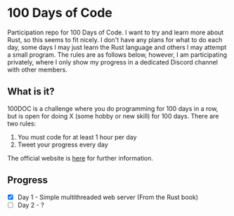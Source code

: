# 100 Days of Code
Participation repo for 100 Days of Code. I want to try and learn more about Rust, so this seems to fit nicely. I don't have any plans for what to do each day, some days I may just learn the Rust language and others I may attempt a small program. The rules are as follows below, however, I am participating privately, where I only show my progress in a dedicated Discord channel with other members.

## What is it?
100DOC is a challenge where you do programming for 100 days in a row, but is open for doing X (some hobby or new skill) for 100 days. There are two rules:
1. You must code for at least 1 hour per day
2. Tweet your progress every day

The official website is [here](https://www.100daysofcode.com/) for further information.

## Progress 
- [x] Day 1 - Simple multithreaded web server (From the Rust book)
- [ ] Day 2 - ?
